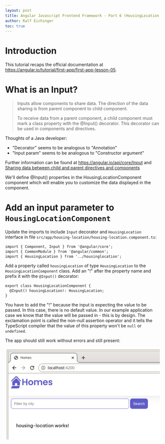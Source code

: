 ```yaml
---
layout: post
title: Angular Javascript Frontend Framework - Part 6 (HousingLocation Input param)
author: Ralf Eichinger
toc: true
---
```



# Introduction

This tutorial recaps the official documentation at <https://angular.io/tutorial/first-app/first-app-lesson-05>.

# What is an Input?

> Inputs allow components to share data. The direction of the data sharing is from parent component to child component.
>
> To receive data from a parent component, a child component must mark a class property with the @Input() decorator. This decorator can be used in components and directives.

Thoughts of a Java developer:

* "Decorator" seems to be analogous to "Annotation"
* "Input param" seems to be analogous to "Constructor argument"

Further information can be found at <https://angular.io/api/core/Input> and [Sharing data between child and parent directives and components](https://angular.io/guide/inputs-outputs)

We'll define @Input() properties in the HousingLocationComponent component which will enable you to customize the data displayed in the component.

# Add an input parameter to `HousingLocationComponent`

Update the imports to include `Input` decorator and `HousingLocation` interface in file `src/app/housing-location/housing-location.component.ts`:

```
import { Component, Input } from '@angular/core';
import { CommonModule } from '@angular/common';
import { HousingLocation } from '../housinglocation';
```

Add a property called `housingLocation` of type `HousingLocation` to the `HousingLocationComponent` class. Add an "!" after the property name and prefix it with the `@Input()` decorator:

```
export class HousingLocationComponent {
  @Input() housingLocation!: HousingLocation;
}
```

You have to add the "!" because the input is expecting the value to be passed. In this case, there is no default value. In our example application case we know that the value will be passed in - this is by design. The exclamation point is called the non-null assertion operator and it tells the TypeScript compiler that the value of this property won't be `null` or `undefined`.

The app should still work without errors and still present:

![Homes housing location draft](/assets/topics/development/javascript/angular-homes-03.jpg)